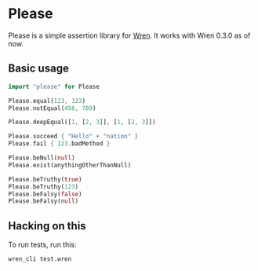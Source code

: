 Please
======

Please is a simple assertion library for [Wren](https://wren.io/). It works with Wren 0.3.0 as of now.

Basic usage
-----------

```dart
import "please" for Please

Please.equal(123, 123)
Please.notEqual(456, 789)

Please.deepEqual([1, [2, 3]], [1, [2, 3]])

Please.succeed { "Hello" + "nation" }
Please.fail { 123.badMethod }

Please.beNull(null)
Please.exist(anythingOtherThanNull)

Please.beTruthy(true)
Please.beTruthy(123)
Please.beFalsy(false)
Please.beFalsy(null)
```

Hacking on this
---------------

To run tests, run this:

```sh
wren_cli test.wren
```
